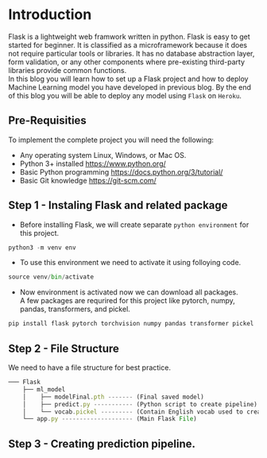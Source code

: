 # Introduction
Flask is a lightweight web framwork written in python. Flask is easy to get started for beginner. It is classified as a microframework because it does not require particular tools or libraries. It has no database abstraction layer, form validation, or any other components where pre-existing third-party libraries provide common functions.  
In this blog you will learn how to set up a Flask project and how to deploy Machine Learning model you have developed in previous blog. By the end of this blog you will be able to deploy any model using `Flask` on `Heroku`.

## Pre-Requisities
To implement the complete project you will need the following:
* Any operating system Linux, Windows, or Mac OS.
* Python 3+ installed https://www.python.org/
* Basic Python programming https://docs.python.org/3/tutorial/
* Basic Git knowledge https://git-scm.com/


## Step 1 - Instaling Flask and related package  
* Before installing Flask, we will create separate `python environment` for this project.
```python
python3 -m venv env
```
* To use this environment we need to activate it using folloying code.
```python
source venv/bin/activate
```
* Now environment is activated now we can download all packages.  
A few packages are requrired for this project like pytorch, numpy, pandas, transformers, and pickel.
```python
pip install flask pytorch torchvision numpy pandas transformer pickel
```

## Step 2 - File Structure  
We need to have a file structure for best practice.
```js
─── Flask
    ├── ml_model
    │    ├── modelFinal.pth ------- (Final saved model)
    │    ├── predict.py ----------- (Python script to create pipeline)
    │    └── vocab.pickel --------- (Contain English vocab used to create word sequence)
    └── app.py -------------------- (Main Flask File)
```

## Step 3 - Creating prediction pipeline.
